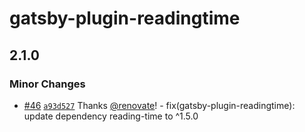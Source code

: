 # gatsby-plugin-readingtime

## 2.1.0
### Minor Changes



- [#46](https://github.com/gatsby-uc/plugins/pull/46) [`a93d527`](https://github.com/gatsby-uc/plugins/commit/a93d5279b0773b0b3c55de096adee55b6af3cee0) Thanks [@renovate](https://github.com/apps/renovate)! - fix(gatsby-plugin-readingtime): update dependency reading-time to ^1.5.0
